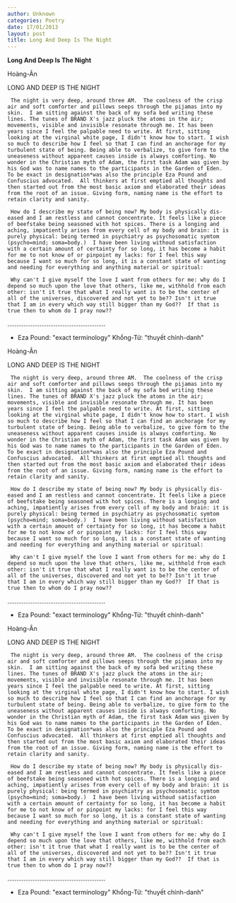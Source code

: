 ```yaml
---
author: Unknown
categories: Poetry
date: 17/01/2013
layout: post
title: Long And Deep Is The Night
---
```


**Long And Deep Is The Night**

Hoàng-Ân

LONG AND DEEP IS THE NIGHT


     The night is very deep, around three AM.  The coolness of the crisp air and soft comforter and pillows seeps through the pijamas into my skin.  I am sitting against the back of my sofa bed writing these lines. The tunes of BRAND X's jazz pluck the atoms in the air; movements, visible and invisible resonate through me. It has been years since I feel the palpable need to write. At first, sitting looking at the virginal white page, I didn't know how to start. I wish so much to describe how I feel so that I can find an anchorage for my turbulent state of being. Being able to verbalize, to give form to the uneaseness without apparent causes inside is always comforting. No wonder in the Christian myth of Adam, the first task Adam was given by his God was to name names to the participants in the Garden of Eden. To be exact in designation*was also the principle Eza Pound and Confuscius advocated.  All thinkers at first emptied all thoughts and then started out from the most basic axiom and elaborated their ideas from the root of an issue. Giving form, naming name is the effort to retain clarity and sanity.

     How do I describe my state of being now? My body is physically dis-eased and I am restless and cannot concentrate. It feels like a piece of beefstake being seasoned with hot spices. There is a longing and aching, impatiently arises from every cell of my body and brain: it is purely physical: being termed in psychiatry as psychosomatic symtom (psycho=mind; soma=body.)  I have been living withoud satisfaction with a certain amount of certainty for so long, it has become a habit for me to not know of or pinpoint my lacks: for I feel this way because I want so much for so long, it is a constant state of wanting and needing for everything and anything material or spiritual:

     Why can't I give myself the love I want from others for me: why do I depend so much upon the love that others, like me, withhold from each other: isn't it true that what I really want is to be the center of all of the universes, discovered and not yet to be?? Isn't it true that I am in every which way still bigger than my God??  If that is true then to whom do I pray now??


.......................................................
*  Eza Pound: "exact terminology"
     Khổng-Tử: "thuyết chính-danh"

Hoàng-Ân

LONG AND DEEP IS THE NIGHT


     The night is very deep, around three AM.  The coolness of the crisp air and soft comforter and pillows seeps through the pijamas into my skin.  I am sitting against the back of my sofa bed writing these lines. The tunes of BRAND X's jazz pluck the atoms in the air; movements, visible and invisible resonate through me. It has been years since I feel the palpable need to write. At first, sitting looking at the virginal white page, I didn't know how to start. I wish so much to describe how I feel so that I can find an anchorage for my turbulent state of being. Being able to verbalize, to give form to the uneaseness without apparent causes inside is always comforting. No wonder in the Christian myth of Adam, the first task Adam was given by his God was to name names to the participants in the Garden of Eden. To be exact in designation*was also the principle Eza Pound and Confuscius advocated.  All thinkers at first emptied all thoughts and then started out from the most basic axiom and elaborated their ideas from the root of an issue. Giving form, naming name is the effort to retain clarity and sanity.

     How do I describe my state of being now? My body is physically dis-eased and I am restless and cannot concentrate. It feels like a piece of beefstake being seasoned with hot spices. There is a longing and aching, impatiently arises from every cell of my body and brain: it is purely physical: being termed in psychiatry as psychosomatic symtom (psycho=mind; soma=body.)  I have been living withoud satisfaction with a certain amount of certainty for so long, it has become a habit for me to not know of or pinpoint my lacks: for I feel this way because I want so much for so long, it is a constant state of wanting and needing for everything and anything material or spiritual:

     Why can't I give myself the love I want from others for me: why do I depend so much upon the love that others, like me, withhold from each other: isn't it true that what I really want is to be the center of all of the universes, discovered and not yet to be?? Isn't it true that I am in every which way still bigger than my God??  If that is true then to whom do I pray now??


.......................................................
*  Eza Pound: "exact terminology"
     Khổng-Tử: "thuyết chính-danh"

Hoàng-Ân

LONG AND DEEP IS THE NIGHT


     The night is very deep, around three AM.  The coolness of the crisp air and soft comforter and pillows seeps through the pijamas into my skin.  I am sitting against the back of my sofa bed writing these lines. The tunes of BRAND X's jazz pluck the atoms in the air; movements, visible and invisible resonate through me. It has been years since I feel the palpable need to write. At first, sitting looking at the virginal white page, I didn't know how to start. I wish so much to describe how I feel so that I can find an anchorage for my turbulent state of being. Being able to verbalize, to give form to the uneaseness without apparent causes inside is always comforting. No wonder in the Christian myth of Adam, the first task Adam was given by his God was to name names to the participants in the Garden of Eden. To be exact in designation*was also the principle Eza Pound and Confuscius advocated.  All thinkers at first emptied all thoughts and then started out from the most basic axiom and elaborated their ideas from the root of an issue. Giving form, naming name is the effort to retain clarity and sanity.

     How do I describe my state of being now? My body is physically dis-eased and I am restless and cannot concentrate. It feels like a piece of beefstake being seasoned with hot spices. There is a longing and aching, impatiently arises from every cell of my body and brain: it is purely physical: being termed in psychiatry as psychosomatic symtom (psycho=mind; soma=body.)  I have been living withoud satisfaction with a certain amount of certainty for so long, it has become a habit for me to not know of or pinpoint my lacks: for I feel this way because I want so much for so long, it is a constant state of wanting and needing for everything and anything material or spiritual:

     Why can't I give myself the love I want from others for me: why do I depend so much upon the love that others, like me, withhold from each other: isn't it true that what I really want is to be the center of all of the universes, discovered and not yet to be?? Isn't it true that I am in every which way still bigger than my God??  If that is true then to whom do I pray now??


.......................................................
*  Eza Pound: "exact terminology"
     Khổng-Tử: "thuyết chính-danh"
